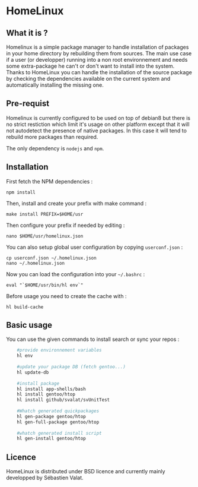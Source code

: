 HomeLinux
=========


What it is ?
------------

Homelinux is a simple package manager to handle installation of packages in your home directory by rebuilding them from sources.
The main use case if a user (or developper) running into a non root environnement and needs some extra-package he can't or don't want
to install into the system. Thanks to HomeLinux you can handle the installation of the source package by checking the dependencies
available on the current system and automatically installing the missing one.

Pre-requist
-----------

Homelinux is currently configured to be used on top of debian8 but there is no strict restiction which limit it's usage on other
platform except that it will not autodetect the presence of native packages. In this case it will tend to rebuild more packages
than required.

The only dependency is `nodejs` and `npm`.

Installation
------------

First fetch the NPM dependencies :

	npm install

Then, install and create your prefix with make command :

	make install PREFIX=$HOME/usr

Then configure your prefix if needed by editing :

	nano $HOME/usr/homelinux.json

You can also setup global user configuration by copying `userconf.json` :

	cp userconf.json ~/.homelinux.json
	nano ~/.homelinux.json

Now you can load the configuration into your `~/.bashrc` :

	eval "`$HOME/usr/bin/hl env`"

Before usage you need to create the cache with :

	hl build-cache

Basic usage
-----------

You can use the given commands to install search or sync your repos :

```sh
	#provide environnement variables
	hl env
	
	#update your package DB (fetch gentoo...)
	hl update-db
	
	#install package
	hl install app-shells/bash
	hl install gentoo/htop
	hl install github/svalat/svUnitTest
	
	#Whatch generated quickpackages
	hl gen-package gentoo/htop
	hl gen-full-package gentoo/htop
	
	#whatch generated install script
	hl gen-install gentoo/htop
```

Licence
-------

HomeLinux is distributed under BSD licence and currently mainly developped by
Sébastien Valat.
